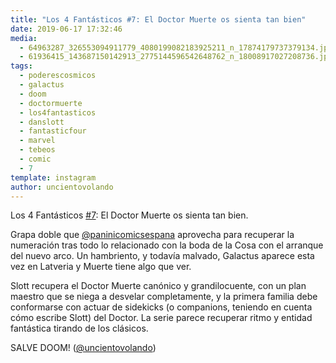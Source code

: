 ```yaml
---
title: "Los 4 Fantásticos #7: El Doctor Muerte os sienta tan bien"
date: 2019-06-17 17:32:46
media: 
  - 64963287_326553094911779_4080199082183925211_n_17874179737379134.jpg
  - 61936415_143687150142913_2775144596542648762_n_18008917027208736.jpg
tags: 
  - poderescosmicos
  - galactus
  - doom
  - doctormuerte
  - los4fantasticos
  - danslott
  - fantasticfour
  - marvel
  - tebeos
  - comic
  - 7
template: instagram
author: uncientovolando
---
```


Los 4 Fantásticos [#7](/tags/7): El Doctor Muerte os sienta tan bien.

Grapa doble que [@paninicomicsespana](https://instagram.com/paninicomicsespana) aprovecha para recuperar la numeración tras todo lo relacionado con la boda de la Cosa con el arranque del nuevo arco. Un hambriento, y todavía malvado, Galactus aparece esta vez en Latveria y Muerte tiene algo que ver.

Slott recupera el Doctor Muerte canónico y grandilocuente, con un plan maestro que se niega a desvelar completamente, y la primera familia debe conformarse con actuar de sidekicks (o companions, teniendo en cuenta cómo escribe Slott) del Doctor. 
La serie parece recuperar ritmo y entidad fantástica tirando de los clásicos.

SALVE DOOM! ([@uncientovolando](https://instagram.com/uncientovolando))







